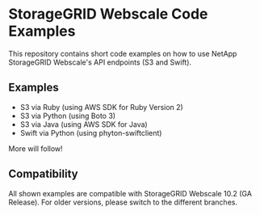 # StorageGRID Webscale Code Examples

This repository contains short code examples on how to use NetApp StorageGRID Webscale's API endpoints (S3 and Swift).

## Examples
* S3 via Ruby (using AWS SDK for Ruby Version 2)
* S3 via Python (using Boto 3)
* S3 via Java (using AWS SDK for Java)
* Swift via Python (using phyton-swiftclient)

More will follow!

## Compatibility
All shown examples are compatible with StorageGRID Webscale 10.2 (GA Release). For older versions, please switch to the different branches.

